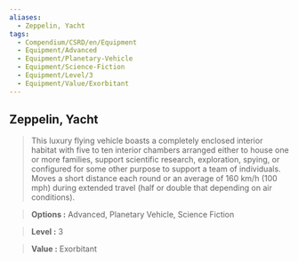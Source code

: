 ```yaml
---
aliases:
  - Zeppelin, Yacht
tags:
  - Compendium/CSRD/en/Equipment
  - Equipment/Advanced
  - Equipment/Planetary-Vehicle
  - Equipment/Science-Fiction
  - Equipment/Level/3
  - Equipment/Value/Exorbitant
---
```

    
      
## Zeppelin, Yacht      
      
>This luxury flying vehicle boasts a completely enclosed interior habitat with five to ten interior chambers arranged either to house one or more families, support scientific research, exploration, spying, or configured for some other purpose to support a team of individuals. Moves a short distance each round or an average of 160 km/h (100 mph) during extended travel (half or double that depending on air conditions).      
> **Options :** Advanced, Planetary Vehicle, Science Fiction      
> **Level :** 3      
> **Value :** Exorbitant